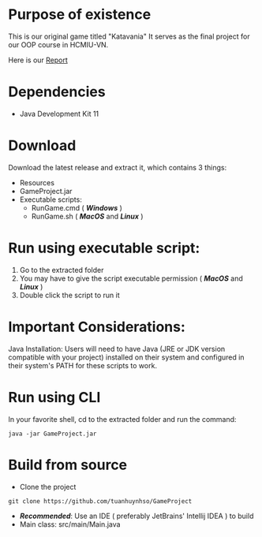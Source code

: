 # Purpose of existence
This is our original game titled "Katavania"
It serves as the final project for our OOP course in HCMIU-VN.

Here is our [Report](https://docs.google.com/document/d/1WLzj8UrHD5L7XrULExetXKch-HwGm9xk6mONj4MLSew/edit?usp=sharing)

# Dependencies
- Java Development Kit 11

# Download
Download the latest release and extract it, which contains 3 things:
* Resources
* GameProject.jar
* Executable scripts:
    * RunGame.cmd ( ***Windows*** ) 
    * RunGame.sh ( ***MacOS*** and ***Linux*** ) 

# Run using executable script:
1. Go to the extracted folder
2. You may have to give the script executable permission ( ***MacOS*** and ***Linux*** )
3. Double click the script to run it
   
# Important Considerations:
Java Installation: Users will need to have Java (JRE or JDK version compatible with your project) 
installed on their system and configured in their system's PATH for these scripts to work.


# Run using CLI
In your favorite shell, cd to the extracted folder and run the command:
```
java -jar GameProject.jar 
```

# Build from source
* Clone the project
```
git clone https://github.com/tuanhuynhso/GameProject
```
* ***Recommended***: Use an IDE ( preferably JetBrains' Intellij IDEA ) to build
* Main class: src/main/Main.java

